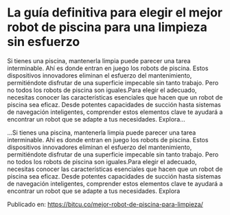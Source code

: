 # La guía definitiva para elegir el mejor robot de piscina para una limpieza sin esfuerzo

Si tienes una piscina, mantenerla limpia puede parecer una tarea interminable. Ahí es donde entran en juego los robots de piscina. Estos dispositivos innovadores eliminan el esfuerzo del mantenimiento, permitiéndote disfrutar de una superficie impecable sin tanto trabajo. Pero no todos los robots de piscina son iguales.Para elegir el adecuado, necesitas conocer las características esenciales que hacen que un robot de piscina sea eficaz. Desde potentes capacidades de succión hasta sistemas de navegación inteligentes, comprender estos elementos clave te ayudará a encontrar un robot que se adapte a tus necesidades. Explora...

...Si tienes una piscina, mantenerla limpia puede parecer una tarea interminable. Ahí es donde entran en juego los robots de piscina. Estos dispositivos innovadores eliminan el esfuerzo del mantenimiento, permitiéndote disfrutar de una superficie impecable sin tanto trabajo. Pero no todos los robots de piscina son iguales.Para elegir el adecuado, necesitas conocer las características esenciales que hacen que un robot de piscina sea eficaz. Desde potentes capacidades de succión hasta sistemas de navegación inteligentes, comprender estos elementos clave te ayudará a encontrar un robot que se adapte a tus necesidades. Explora

Publicado en: https://bitcu.co/mejor-robot-de-piscina-para-limpieza/